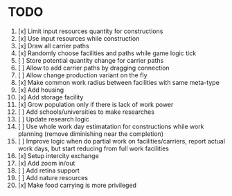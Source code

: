 # TODO

1. [x] Limit input resources quantity for constructions
2. [x] Use input resources while construction
3. [x] Draw all carrier paths
4. [x] Randomly choose facilities and paths while game logic tick
5. [ ] Store potential quantity change for carrier paths
6. [ ] Allow to add carrier paths by dragging connection
7. [ ] Allow change production variant on the fly
8. [x] Make common work radius between facilities with same meta-type
9. [x] Add housing
10. [x] Add storage facility
11. [x] Grow population only if there is lack of work power
12. [ ] Add schools/universities to make researches
13. [ ] Update research logic
14. [ ] Use whole work day estimatation for constructions while work planning (remove diminishing near the completion)
15. [ ] Improve logic when do partial work on facilities/carriers, report actual work days, but start reducing from full
        work facilities
16. [x] Setup intercity exchange
17. [x] Add zoom in/out
18. [ ] Add retina support
19. [ ] Add nature resources
20. [x] Make food carrying is more privileged
